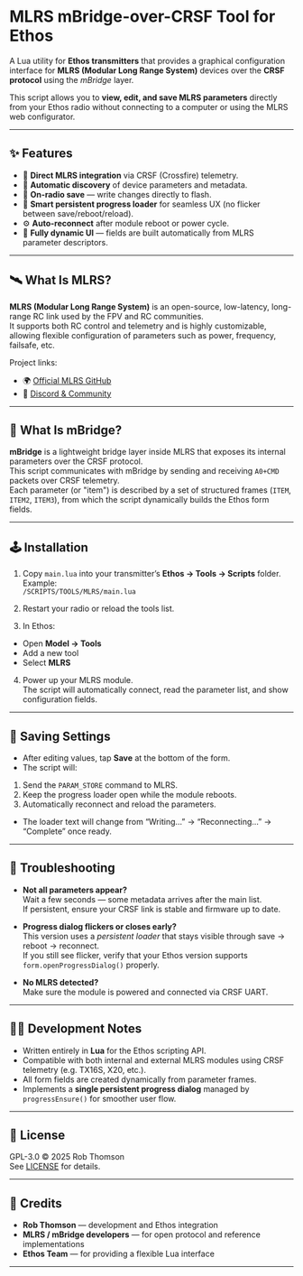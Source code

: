 # MLRS mBridge-over-CRSF Tool for Ethos

A Lua utility for **Ethos transmitters** that provides a graphical configuration interface for **MLRS (Modular Long Range System)** devices over the **CRSF protocol** using the *mBridge* layer.

This script allows you to **view, edit, and save MLRS parameters** directly from your Ethos radio without connecting to a computer or using the MLRS web configurator.

---

## ✨ Features

- 📡 **Direct MLRS integration** via CRSF (Crossfire) telemetry.
- 🧭 **Automatic discovery** of device parameters and metadata.
- 💾 **On-radio save** — write changes directly to flash.
- 🔁 **Smart persistent progress loader** for seamless UX (no flicker between save/reboot/reload).
- ⚙️ **Auto-reconnect** after module reboot or power cycle.
- 🧱 **Fully dynamic UI** — fields are built automatically from MLRS parameter descriptors.

---

## 🛰️ What Is MLRS?

**MLRS (Modular Long Range System)** is an open-source, low-latency, long-range RC link used by the FPV and RC communities.  
It supports both RC control and telemetry and is highly customizable, allowing flexible configuration of parameters such as power, frequency, failsafe, etc.

Project links:

- 🌍 [Official MLRS GitHub](https://github.com/AlessandroAU/ExpressLRS/tree/mlrs)
- 💬 [Discord & Community](https://discord.gg/expresslrs)

---

## 🧩 What Is mBridge?

**mBridge** is a lightweight bridge layer inside MLRS that exposes its internal parameters over the CRSF protocol.  
This script communicates with mBridge by sending and receiving `A0+CMD` packets over CRSF telemetry.  
Each parameter (or "item") is described by a set of structured frames (`ITEM`, `ITEM2`, `ITEM3`), from which the script dynamically builds the Ethos form fields.

---

## 🕹️ Installation

1. Copy `main.lua` into your transmitter’s **Ethos → Tools → Scripts** folder.  
   Example:  
```/SCRIPTS/TOOLS/MLRS/main.lua```


2. Restart your radio or reload the tools list.

3. In Ethos:
- Open **Model → Tools**
- Add a new tool
- Select **MLRS**

4. Power up your MLRS module.  
The script will automatically connect, read the parameter list, and show configuration fields.

---

## 💾 Saving Settings

- After editing values, tap **Save** at the bottom of the form.
- The script will:
1. Send the `PARAM_STORE` command to MLRS.
2. Keep the progress loader open while the module reboots.
3. Automatically reconnect and reload the parameters.
- The loader text will change from “Writing…” → “Reconnecting…” → “Complete” once ready.

---

## 🧠 Troubleshooting

- **Not all parameters appear?**  
Wait a few seconds — some metadata arrives after the main list.  
If persistent, ensure your CRSF link is stable and firmware up to date.

- **Progress dialog flickers or closes early?**  
This version uses a *persistent loader* that stays visible through save → reboot → reconnect.  
If you still see flicker, verify that your Ethos version supports `form.openProgressDialog()` properly.

- **No MLRS detected?**  
Make sure the module is powered and connected via CRSF UART.

---

## 🧑‍💻 Development Notes

- Written entirely in **Lua** for the Ethos scripting API.
- Compatible with both internal and external MLRS modules using CRSF telemetry (e.g. TX16S, X20, etc.).
- All form fields are created dynamically from parameter frames.
- Implements a **single persistent progress dialog** managed by `progressEnsure()` for smoother user flow.

---

## 📜 License

GPL-3.0 © 2025 Rob Thomson  
See [LICENSE](LICENSE) for details.

---

## 🧩 Credits

- **Rob Thomson** — development and Ethos integration  
- **MLRS / mBridge developers** — for open protocol and reference implementations  
- **Ethos Team** — for providing a flexible Lua interface

---
